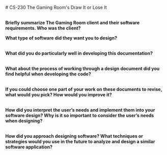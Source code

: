 <p># CS-230 The Gaming Room's Draw It or Lose It</p>
<p><br /><strong>Briefly summarize The Gaming Room client and their software requirements. Who was the client? </strong></p>
<p><strong>What type of software did they want you to design?</strong></p>
<p><br /><strong>What did you do particularly well in developing this documentation?</strong></p>
<p><br /><strong>What about the process of working through a design document did you find helpful when developing the code?</strong></p>
<p><br /><strong>If you could choose one part of your work on these documents to revise, what would you pick? How would you improve it?</strong></p>
<p><br /><strong>How did you interpret the user&rsquo;s needs and implement them into your software design? Why is it so important to consider the user&rsquo;s needs when designing?</strong></p>
<p><br /><strong>How did you approach designing software? What techniques or strategies would you use in the future to analyze and design a similar software application?</strong></p>